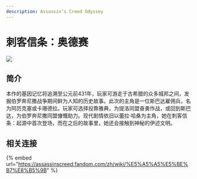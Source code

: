 ```yaml
---
description: Assassin’s Creed Odyssey
---
```


# 刺客信条：奥德赛

![](https://wpcos.igp.sqkkyzx.cn/wiki/hero/hero_assassins-creed-odyssey.jpg)

## 简介

 本作的基因记忆将追溯至公元前431年，玩家可游走于古希腊的众多城邦之间，发掘伯罗奔尼撒战争期间鲜为人知的历史故事。此次的主角是一位斯巴达雇佣兵，名为阿历克塞或卡珊德拉。玩家可选择投靠雅典，为提洛同盟奋勇作战，或回到斯巴达，为伯罗奔尼撒同盟慷慨助力。现代剧情依旧以蕾拉·哈桑为主角，她在刺客信条：起源中首次登场，而在之后的故事里，她还会接触到神秘的伊述文明。

## 相关连接

{% embed url="https://assassinscreed.fandom.com/zh/wiki/%E5%A5%A5%E5%BE%B7%E8%B5%9B" %}



